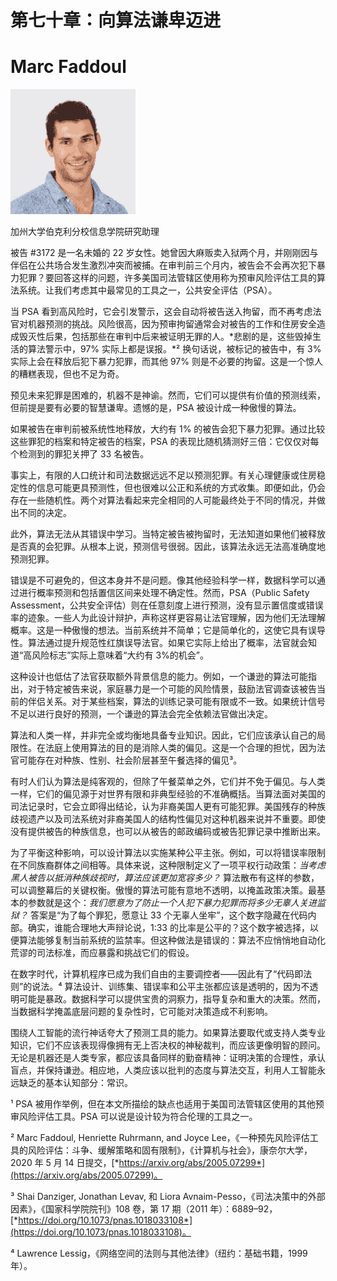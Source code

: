 # 第七十章：向算法谦卑迈进

# Marc Faddoul

![](img/marc_faddoul.png)

加州大学伯克利分校信息学院研究助理

被告 #3172 是一名未婚的 22 岁女性。她曾因大麻贩卖入狱两个月，并刚刚因与伴侣在公共场合发生激烈冲突而被捕。在审判前三个月内，被告会不会再次犯下暴力犯罪？要回答这样的问题，许多美国司法管辖区使用称为预审风险评估工具的算法系统。让我们考虑其中最常见的工具之一，公共安全评估（PSA）。

当 PSA 看到高风险时，它会引发警示，这会自动将被告送入拘留，而不再考虑法官对机器预测的挑战。风险很高，因为预审拘留通常会对被告的工作和住房安全造成毁灭性后果，包括那些在审判中后来被证明无罪的人。*悲剧的是，这些毁掉生活的算法警示中，97% 实际上都是误报。*² 换句话说，被标记的被告中，有 3% 实际上会在释放后犯下暴力犯罪，而其他 97% 则是不必要的拘留。这是一个惊人的糟糕表现，但也不足为奇。

预见未来犯罪是困难的，机器不是神谕。然而，它们可以提供有价值的预测线索，但前提是要有必要的智慧谦卑。遗憾的是，PSA 被设计成一种傲慢的算法。

如果被告在审判前被系统性地释放，大约有 1% 的被告会犯下暴力犯罪。通过比较这些罪犯的档案和特定被告的档案，PSA 的表现比随机猜测好三倍：它仅仅对每个检测到的罪犯关押了 33 名被告。 

事实上，有限的人口统计和司法数据远远不足以预测犯罪。有关心理健康或住房稳定性的信息可能更具预测性，但也很难以公正和系统的方式收集。即便如此，仍会存在一些随机性。两个对算法看起来完全相同的人可能最终处于不同的情况，并做出不同的决定。

此外，算法无法从其错误中学习。当特定被告被拘留时，无法知道如果他们被释放是否真的会犯罪。从根本上说，预测信号很弱。因此，该算法永远无法高准确度地预测犯罪。

错误是不可避免的，但这本身并不是问题。像其他经验科学一样，数据科学可以通过进行概率预测和包括置信区间来处理不确定性。然而，PSA（Public Safety Assessment，公共安全评估）则在任意刻度上进行预测，没有显示置信度或错误率的迹象。一些人为此设计辩护，声称这样更容易让法官理解，因为他们无法理解概率。这是一种傲慢的想法。当前系统并不简单；它是简单化的，这使它具有误导性。算法通过提升规范性红旗误导法官。如果它实际上给出了概率，法官就会知道“高风险标志”实际上意味着“大约有 3%的机会”。

这种设计也低估了法官获取额外背景信息的能力。例如，一个谦逊的算法可能指出，对于特定被告来说，家庭暴力是一个可能的风险情景，鼓励法官调查该被告当前的伴侣关系。对于某些档案，算法的训练记录可能有限或不一致。如果统计信号不足以进行良好的预测，一个谦逊的算法会完全依赖法官做出决定。

算法和人类一样，并非完全或均衡地具备专业知识。因此，它们应该承认自己的局限性。在法庭上使用算法的目的是消除人类的偏见。这是一个合理的担忧，因为法官可能存在对种族、性别、社会阶层甚至午餐选择的偏见³。

有时人们认为算法是纯客观的，但除了午餐菜单之外，它们并不免于偏见。与人类一样，它们的偏见源于对世界有限和非典型经验的不准确概括。当算法面对美国的司法记录时，它会立即得出结论，认为非裔美国人更有可能犯罪。美国残存的种族歧视遗产以及司法系统对非裔美国人的结构性偏见对这种机器来说并不重要。即使没有提供被告的种族信息，也可以从被告的邮政编码或被告犯罪记录中推断出来。

为了平衡这种影响，可以设计算法以实施某种公平主张。例如，可以将错误率限制在不同族裔群体之间相等。具体来说，这种限制定义了一项平权行动政策：*当考虑黑人被告以抵消种族歧视时，算法应该更加宽容多少？* 算法散布有这样的参数，可以调整幕后的关键权衡。傲慢的算法可能有意地不透明，以掩盖政策决策。最基本的参数就是这个：*我们愿意为了防止一个人犯下暴力犯罪而将多少无辜人关进监狱？* 答案是“为了每个罪犯，愿意让 33 个无辜人坐牢”，这个数字隐藏在代码内部。确实，谁能合理地大声辩论说，1:33 的比率是公平的？这个数字被选择，以便算法能够复制当前系统的监禁率。但这种做法是错误的：算法不应悄悄地自动化荒谬的司法标准，而应暴露和挑战它们的假设。

在数字时代，计算机程序已成为我们自由的主要调控者——因此有了“代码即法则”的说法。⁴ 算法设计、训练集、错误率和公平主张都应该是透明的，因为不透明可能是暴政。数据科学可以提供宝贵的洞察力，指导复杂和重大的决策。然而，当数据科学掩盖底层问题的复杂性时，它可能对决策造成不利影响。

围绕人工智能的流行神话夸大了预测工具的能力。如果算法要取代或支持人类专业知识，它们不应该表现得像拥有无上否决权的神秘裁判，而应该更像明智的顾问。无论是机器还是人类专家，都应该具备同样的勤奋精神：证明决策的合理性，承认盲点，并保持谦逊。相应地，人类应该以批判的态度与算法交互，利用人工智能永远缺乏的基本认知部分：常识。

¹ PSA 被用作举例，但在本文所描绘的缺点也适用于美国司法管辖区使用的其他预审风险评估工具。PSA 可以说是设计较为符合伦理的工具之一。

² Marc Faddoul, Henriette Ruhrmann, and Joyce Lee，《一种预先风险评估工具的风险评估：斗争、缓解策略和固有限制》，《计算机与社会》，康奈尔大学，2020 年 5 月 14 日提交，[*https://arxiv.org/abs/2005.07299*](https://arxiv.org/abs/2005.07299)。

³ Shai Danziger, Jonathan Levav, 和 Liora Avnaim-Pesso，《司法决策中的外部因素》，《国家科学院院刊》108 卷，第 17 期（2011 年）：6889–92，[*https://doi.org/10.1073/pnas.1018033108*](https://doi.org/10.1073/pnas.1018033108)。

⁴ Lawrence Lessig，《网络空间的法则与其他法律》（纽约：基础书籍，1999 年）。
